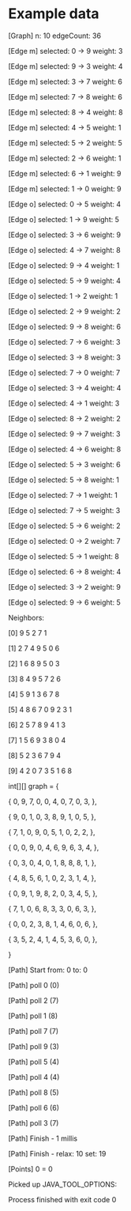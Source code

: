 # Example data

[Graph] n: 10 edgeCount: 36

[Edge m] selected: 0 -> 9 weight: 3

[Edge m] selected: 9 -> 3 weight: 4

[Edge m] selected: 3 -> 7 weight: 6

[Edge m] selected: 7 -> 8 weight: 6

[Edge m] selected: 8 -> 4 weight: 8

[Edge m] selected: 4 -> 5 weight: 1

[Edge m] selected: 5 -> 2 weight: 5

[Edge m] selected: 2 -> 6 weight: 1

[Edge m] selected: 6 -> 1 weight: 9

[Edge m] selected: 1 -> 0 weight: 9

[Edge o] selected: 0 -> 5 weight: 4

[Edge o] selected: 1 -> 9 weight: 5

[Edge o] selected: 3 -> 6 weight: 9

[Edge o] selected: 4 -> 7 weight: 8

[Edge o] selected: 9 -> 4 weight: 1

[Edge o] selected: 5 -> 9 weight: 4

[Edge o] selected: 1 -> 2 weight: 1

[Edge o] selected: 2 -> 9 weight: 2

[Edge o] selected: 9 -> 8 weight: 6

[Edge o] selected: 7 -> 6 weight: 3

[Edge o] selected: 3 -> 8 weight: 3

[Edge o] selected: 7 -> 0 weight: 7

[Edge o] selected: 3 -> 4 weight: 4

[Edge o] selected: 4 -> 1 weight: 3

[Edge o] selected: 8 -> 2 weight: 2

[Edge o] selected: 9 -> 7 weight: 3

[Edge o] selected: 4 -> 6 weight: 8

[Edge o] selected: 5 -> 3 weight: 6

[Edge o] selected: 5 -> 8 weight: 1

[Edge o] selected: 7 -> 1 weight: 1

[Edge o] selected: 7 -> 5 weight: 3

[Edge o] selected: 5 -> 6 weight: 2

[Edge o] selected: 0 -> 2 weight: 7

[Edge o] selected: 5 -> 1 weight: 8

[Edge o] selected: 6 -> 8 weight: 4

[Edge o] selected: 3 -> 2 weight: 9

[Edge o] selected: 9 -> 6 weight: 5

Neighbors:



[0] 9 5 2 7 1 

[1] 2 7 4 9 5 0 6 

[2] 1 6 8 9 5 0 3 

[3] 8 4 9 5 7 2 6 

[4] 5 9 1 3 6 7 8 

[5] 4 8 6 7 0 9 2 3 1 

[6] 2 5 7 8 9 4 1 3 

[7] 1 5 6 9 3 8 0 4 

[8] 5 2 3 6 7 9 4 

[9] 4 2 0 7 3 5 1 6 8 





int[][] graph = {

 { 0, 9, 7, 0, 0, 4, 0, 7, 0, 3, },

 { 9, 0, 1, 0, 3, 8, 9, 1, 0, 5, },

 { 7, 1, 0, 9, 0, 5, 1, 0, 2, 2, },

 { 0, 0, 9, 0, 4, 6, 9, 6, 3, 4, },

 { 0, 3, 0, 4, 0, 1, 8, 8, 8, 1, },

 { 4, 8, 5, 6, 1, 0, 2, 3, 1, 4, },

 { 0, 9, 1, 9, 8, 2, 0, 3, 4, 5, },

 { 7, 1, 0, 6, 8, 3, 3, 0, 6, 3, },

 { 0, 0, 2, 3, 8, 1, 4, 6, 0, 6, },

 { 3, 5, 2, 4, 1, 4, 5, 3, 6, 0, },

}

[Path] Start from: 0 to: 0

[Path] poll 0 (0)

[Path] poll 2 (7)

[Path] poll 1 (8)

[Path] poll 7 (7)

[Path] poll 9 (3)

[Path] poll 5 (4)

[Path] poll 4 (4)

[Path] poll 8 (5)

[Path] poll 6 (6)

[Path] poll 3 (7)

[Path] Finish - 1 millis

[Path] Finish - relax: 10 set: 19

[Points] 0 = 0

Picked up JAVA_TOOL_OPTIONS:  



Process finished with exit code 0
